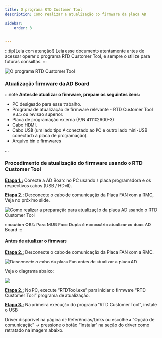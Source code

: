 ```yaml
---
title: O programa RTD Customer Tool
description: Como realizar a atualização do firmware da placa AD

sidebar:
    order: 3
 
 
---
```


[comment]: <> (Documentação online para o aplicativo Interface de Comando Eletromidia)
[comment]: <> (Criado por Alexandre de Abreu - alexandre.abreu@eletromidia.com.br)
[comment]: <> (Data : 17/06/2024)

:::tip[Leia com atenção!]
Leia esse documento atentamente antes de acessar operar o programa RTD Customer Tool, e sempre o utilize para futuras consultas.
:::

![O programa RTD Customer Tool](https://i.imgur.com/cbcLzR6.jpeg)
 

### Atualização firmware da AD Board

:::note
<b>Antes de atualizar o firmware, prepare os seguintes itens:</b>
- PC designado para esse trabalho.
- Programa de atualização de firmware relevante - RTD Customer Tool V3.5 ou revisão superior.
- Placa de programação externa (P/N 411102600-3)
- Cabo HDMI.
- Cabo USB (um lado tipo A conectado ao PC e outro lado mini-USB conectado à placa de programação).
- Arquivo bin e firmwares 

:::

 
### Procedimento de atualização do firmware usando o RTD Customer Tool

<b><u>Etapa 1.:</b></u> Conecte a AD Board no PC usando a placa programadora e os respectivos cabos (USB /
HDMI).

<b><u>Etapa 2.:</b></u> Desconecte o cabo de comunicação da Placa FAN com a RMC, Veja no próximo slide.

![Como realizar a preparação para atualização da placa AD usando o RTD Customer Tool](https://i.imgur.com/q8cNG8N.png)

:::caution
OBS: Para MUB Face Dupla é
necessário atualizar as duas
AD Board
:::

#### Antes de atualizar o firmware
<b><u>Etapa 2.:</b></u> Desconecte o cabo de comunicação da Placa FAN com a RMC.

![Desconecte o cabo da placa Fan antes de atualizar a placa AD](https://i.imgur.com/tlXLTw4.png)

Veja o diagrama abaixo:

![](https://i.imgur.com/SyxnhO3.png)

<b><u>Etapa 2.:</b></u> No PC, execute “RTDTool.exe” para iniciar o firmware “RTD Customer Tool” programa de atualização.

<b><u>Etapa 3.:</b></u> Na primeira execução do programa “RTD Customer Tool”, instale o USB

Driver disponível na página de Referências/Links ou escolhe a “Opção de comunicação” → pressione o botão “Instalar” na seção do driver como retratado na imagem abaixo.